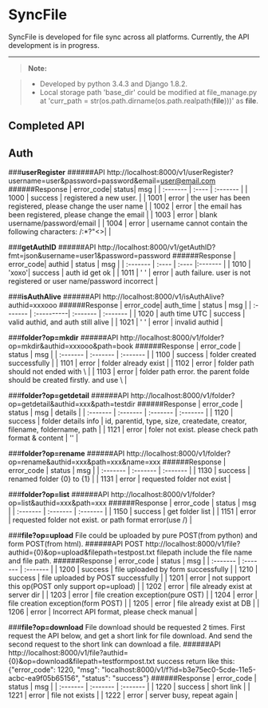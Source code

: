 SyncFile
===================


SyncFile is developed for file sync across all platforms.
Currently, the API development is in progress.

----------

> **Note:**

> - Developed by python 3.4.3 and Django 1.8.2.
> - Local storage path 'base_dir' could be modified at file_manage.py at 'curr_path = str(os.path.dirname(os.path.realpath(__file__)))' as __file__.

Completed API
------------------
## <i class="icon-pencil"></i> Auth

###**userRegister**
######API
http://localhost:8000/v1/userRegister?username=user&password=password&email=user@email.com
######Response
| error_code| status| msg   |
| :------- | :---- | :------- |
| 1000    | success   |  registered a new user.   |
| 1001    | error   |  the user has been registered, please change the user name   |
| 1002    | error   |  the email has been registered, please change the email   |
| 1003    | error   |  blank username/password/email   |
| 1004    | error   |  username cannot contain the following characters: \/:*?"<>|   |

###**getAuthID**
######API
http://localhost:8000/v1/getAuthID?fmt=json&username=user1&password=password
######Response
| error_code| authid | status | msg   |
| :------- | :---- | :---- |:------- |
| 1010     | 'xoxo'| success |  auth id get ok   |
| 1011     | ' '   | error |  auth failure. user is not registered or user name/password incorrect   |

###**isAuthAlive**
######API
http://localhost:8000/v1/isAuthAlive?authid=xxxooo
######Response
| error_code| auth_time | status   | msg  |
| :------- | :----------| :------- | :------- |
| 1020     |  auth time UTC  | success  |  valid authid, and auth still alive   |
| 1021     |  ' '            |  error |   invalid authid   |

###**folder?op=mkdir**
######API
http://localhost:8000/v1/folder?op=mkdir&authid=xxxooo&path=book
######Response
| error_code | status   | msg  |
| :------- | :------- | :------- |
| 1100     |   success  |  folder created successfully   |
| 1101     |   error |   folder already exist   |
| 1102     |   error |  folder path should not ended with \    |
| 1103     |   error |  folder path error. the parent folde should be created firstly. and use \    |

###**folder?op=getdetail**
######API
http://localhost:8000/v1/folder?op=getdetail&authid=xxx&path=testdir
######Response
| error_code | status   | msg  |  details |
| :------- | :------- | :------- | :------- |
| 1120     |   success  |  folder details info  | id, parentid, type, size, createdate, creator, filename, foldername, path |
| 1121     |   error |   foler not exist. please check path format & content   | '' |


###**folder?op=rename**
######API
http://localhost:8000/v1/folder?op=rename&authid=xxx&path=xxx&name=xxx
######Response
| error_code | status   | msg  |
| :------- | :------- | :------- |
| 1130     |   success  |  renamed folder {0} to {1}   |
| 1131     |   error    |  requested folder not exist   |


###**folder?op=list**
######API
http://localhost:8000/v1/folder?op=list&authid=xxx&path=xxx
######Response
| error_code | status   | msg  |
| :------- | :------- | :------- |
| 1150     |   success  |  get folder list   |
| 1151     |   error    |  requested folder not exist. or path format error(use /)   |


###**file?op=upload**
File could be uploaded by pure POST(from python) and form POST(from html).
######API
POST http://localhost:8000/v1/file?authid={0}&op=upload&filepath=testpost.txt
filepath include the file name and file path.
######Response
| error_code | status   | msg  |
| :------- | :------- | :------- |
| 1200    |   success   |   file uploaded by form successfully  |
| 1210    |   success   |   file uploaded by POST successfully  |
| 1201    |   error  |  not support this op(POST only support op=upload)   |
| 1202    |   error  |  file already exist at server dir   |
| 1203    |   error  |  file creation exception(pure OST)    |
| 1204    |   error  |  file creation exception(form POST)   |
| 1205    |   error  |  file already exist at DB   |
| 1206    |   error  |  Incorrect API format, please check manual   |


###**file?op=download**
File download should be requested 2 times. First request the API below, and get a short link for file download. And send the second request to the short link can download a file.
######API
http://localhost:8000/v1/file?authid={0}&op=download&filepath=testformpost.txt
success return like this: {"error_code": 1220, "msg": "localhost:8000/v1/f?id=b3e75ec0-5cde-11e5-acbc-ea9f05b65156", "status": "success"}
######Response
| error_code | status   | msg  |
| :------- | :------- | :------- |
| 1220    |   success   |   short link  |
| 1221    |    error    |   file not exists  |
| 1222    |    error    |   server busy, repeat again  |
